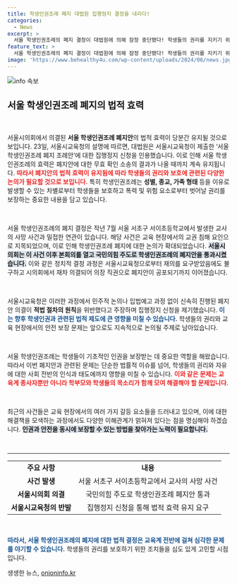 ```yaml
---
title: 학생인권조례 폐지 대법원 집행정지 결정을 내리다!
categories:
  - News
excerpt: >
  서울 학생인권조례의 폐지 결정이 대법원에 의해 잠정 중단됐다! 학생들의 권리를 지키기 위한 이 법안의 논쟁 속으로 들어가 보자. 법적 싸움은 계속된다. 클릭하여 자세한 내용을 확인하세요!
feature_text: >
  서울 학생인권조례의 폐지 결정이 대법원에 의해 잠정 중단됐다! 학생들의 권리를 지키기 위한 이 법안의 논쟁 속으로 들어가 보자. 법적 싸움은 계속된다. 클릭하여 자세한 내용을 확인하세요!
image: 'https://www.behealthy4u.com/wp-content/uploads/2024/06/news.jpg'
---
```


<p><img src="https://www.behealthy4u.com/wp-content/uploads/2024/06/news.jpg" alt="info 속보" /></p>

<h2 data-ke-size="size26">서울 학생인권조례 폐지의 법적 효력</h2>

<p data-ke-size="size16">&nbsp;</p>

<p>서울시의회에서 의결된 <b>서울 학생인권조례 폐지안</b>의 법적 효력이 당분간 유지될 것으로 보입니다. 23일, 서울시교육청의 설명에 따르면, 대법원은 서울시교육청이 제출한 ‘서울 학생인권조례 폐지 조례안’에 대한 집행정지 신청을 인용했습니다. 이로 인해 서울 학생인권조례의 효력은 폐지안에 대한 무효 확인 소송의 결과가 나올 때까지 계속 유지됩니다. <b><span style="color: #ee2323;">따라서 폐지안의 법적 효력이 유지됨에 따라 학생들의 권리와 보호에 관련된 다양한 논의가 필요할 것으로 보입니다.</span></b> 특히 학생인권조례는 <b>성별, 종교, 가족 형태</b> 등을 이유로 발생할 수 있는 차별로부터 학생들을 보호하고 폭력 및 위험 요소로부터 벗어날 권리를 보장하는 중요한 내용을 담고 있습니다.</p>

<p data-ke-size="size16">&nbsp;</p>

<p>서울 학생인권조례의 폐지 결정은 작년 7월 서울 서초구 서이초등학교에서 발생한 교사의 사망 사건과 밀접한 연관이 있습니다. 해당 사건은 교육 현장에서의 교권 침해 요인으로 지목되었으며, 이로 인해 학생인권조례 폐지에 대한 논의가 확대되었습니다. <b><span style="background-color: #21538527;">서울시의회는 이 사건 이후 본회의를 열고 국민의힘 주도로 학생인권조례의 폐지안을 통과시켰습니다.</span></b> 이와 같은 정치적 결정 과정은 서울시교육청으로부터 재의를 요구받았음에도 불구하고 시의회에서 재차 의결되어 의장 직권으로 폐지안이 공포되기까지 이어졌습니다.</p>

<p data-ke-size="size16">&nbsp;</p>

<p>서울시교육청은 이러한 과정에서 민주적 논의나 입법예고 과정 없이 신속히 진행된 폐지안 의결이 <b>적법 절차의 원칙</b>을 위반했다고 주장하며 집행정지 신청을 제기했습니다. <b><span style="color: #1a5490;">이는 향후 학생인권과 관련된 법적 제도에 큰 영향을 미칠 수 있습니다.</span></b> 학생들의 권리와 교육 현장에서의 안전 보장 문제는 앞으로도 지속적으로 논의될 주제로 남아있습니다.</p>

<p data-ke-size="size16">&nbsp;</p>

<p>서울 학생인권조례는 학생들이 기초적인 인권을 보장받는 데 중요한 역할을 해왔습니다. 따라서 이번 폐지안과 관련된 문제는 단순한 법률적 이슈를 넘어, 학생들의 권리와 자유에 대한 사회 전반의 인식과 태도에까지 영향을 미칠 수 있습니다. <b><span style="color: #ee2323;">이와 같은 문제는 교육계 종사자뿐만 아니라 학부모와 학생들의 목소리가 함께 모여 해결해야 할 문제입니다.</span></b> </p>

<p data-ke-size="size16">&nbsp;</p>

<p>최근의 사건들은 교육 현장에서의 여러 가지 갈등 요소들을 드러내고 있으며, 이에 대한 해결책을 모색하는 과정에서도 다양한 이해관계가 얽혀져 있다는 점을 명심해야 하겠습니다. <b><span style="background-color: #21538527;">인권과 안전을 동시에 보장할 수 있는 방법을 찾아가는 노력이 필요합니다.</span></b> </p>

<p data-ke-size="size16">&nbsp;</p>

<hr>

<table style="width: 100%; border-collapse: collapse;">
    <tr>
        <td style="text-align: center; height: 17px;"><b>주요 사항</b></td>
        <td style="text-align: center; height: 17px;"><b>내용</b></td>
    </tr>
    <tr>
        <td style="text-align: center; height: 17px;"><b>사건 발생</b></td>
        <td style="text-align: center; height: 17px;">서울 서초구 서이초등학교에서 교사의 사망 사건</td>
    </tr>
    <tr>
        <td style="text-align: center; height: 17px;"><b>서울시의회 의결</b></td>
        <td style="text-align: center; height: 17px;">국민의힘 주도로 학생인권조례 폐지안 통과</td>
    </tr>
    <tr>
        <td style="text-align: center; height: 17px;"><b>서울시교육청의 반발</b></td>
        <td style="text-align: center; height: 17px;">집행정지 신청을 통해 법적 효력 유지 요구</td>
    </tr>
</table>

<p data-ke-size="size16">&nbsp;</p>

<p><b><span style="color: #1a5490;">따라서, 서울 학생인권조례의 폐지에 대한 법적 결정은 교육계 전반에 걸쳐 심각한 문제를 야기할 수 있습니다.</span></b> 학생들의 권리를 보호하기 위한 조치들을 심도 있게 고민할 시점입니다.</p>
생생한 뉴스, <a href="https://onioninfo.kr" rel="dofollow">onioninfo.kr</a>


